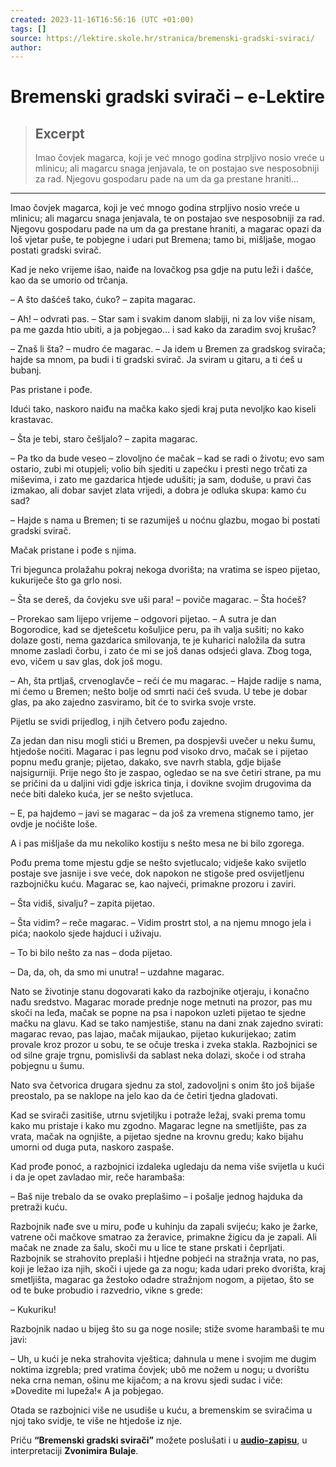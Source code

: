 ```yaml
---
created: 2023-11-16T16:56:16 (UTC +01:00)
tags: []
source: https://lektire.skole.hr/stranica/bremenski-gradski-sviraci/
author: 
---
```


# Bremenski gradski svirači – e-Lektire

> ## Excerpt
> Imao čovjek magarca, koji je već mnogo godina strpljivo nosio vreće u mlinicu; ali magarcu snaga jenjavala, te on postajao sve nesposobniji za rad. Njegovu gospodaru pade na um da ga prestane hraniti…

---
Imao čovjek magarca, koji je već mnogo godina strpljivo nosio vreće u mlinicu; ali magarcu snaga jenjavala, te on postajao sve nesposobniji za rad. Njegovu gospodaru pade na um da ga prestane hraniti, a magarac opazi da loš vjetar puše, te pobjegne i udari put Bremena; tamo bi, mišljaše, mogao postati gradski svirač.

Kad je neko vrijeme išao, naiđe na lovačkog psa gdje na putu leži i dašće, kao da se umorio od trčanja.

– A što dašćeš tako, ćuko? – zapita magarac.

– Ah! – odvrati pas. – Star sam i svakim danom slabiji, ni za lov više nisam, pa me gazda htio ubiti, a ja pobjegao… i sad kako da zaradim svoj krušac?

– Znaš li šta? – mudro će magarac. – Ja idem u Bremen za gradskog svirača; hajde sa mnom, pa budi i ti gradski svirač. Ja sviram u gitaru, a ti ćeš u bubanj.

Pas pristane i pođe.

Idući tako, naskoro naiđu na mačka kako sjedi kraj puta nevoljko kao kiseli krastavac.

– Šta je tebi, staro češljalo? – zapita magarac.

– Pa tko da bude veseo – zlovoljno će mačak – kad se radi o životu; evo sam ostario, zubi mi otupjeli; volio bih sjediti u zapećku i presti nego trčati za miševima, i zato me gazdarica htjede udušiti; ja sam, doduše, u pravi čas izmakao, ali dobar savjet zlata vrijedi, a dobra je odluka skupa: kamo ću sad?

– Hajde s nama u Bremen; ti se razumiješ u noćnu glazbu, mogao bi postati gradski svirač.

Mačak pristane i pođe s njima.

Tri bjegunca prolažahu pokraj nekoga dvorišta; na vratima se ispeo pijetao, kukuriječe što ga grlo nosi.

– Šta se dereš, da čovjeku sve uši para! – poviče magarac. – Šta hoćeš?

– Prorekao sam lijepo vrijeme – odgovori pijetao. – A sutra je dan Bogorodice, kad se djetešcetu košuljice peru, pa ih valja sušiti; no kako dolaze gosti, nema gazdarica smilovanja, te je kuharici naložila da sutra mnome zasladi čorbu, i zato će mi se još danas odsjeći glava. Zbog toga, evo, vičem u sav glas, dok još mogu.

– Ah, šta prtljaš, crvenoglavče – reći će mu magarac. – Hajde radije s nama, mi ćemo u Bremen; nešto bolje od smrti naći ćeš svuda. U tebe je dobar glas, pa ako zajedno zasviramo, bit će to svirka svoje vrste.

Pijetlu se svidi prijedlog, i njih četvero pođu zajedno.

Za jedan dan nisu mogli stići u Bremen, pa dospjevši uvečer u neku šumu, htjedoše noćiti. Magarac i pas legnu pod visoko drvo, mačak se i pijetao popnu među granje; pijetao, dakako, sve navrh stabla, gdje bijaše najsigurniji. Prije nego što je zaspao, ogledao se na sve četiri strane, pa mu se pričini da u daljini vidi gdje iskrica tinja, i dovikne svojim drugovima da neće biti daleko kuća, jer se nešto svjetluca.

– E, pa hajdemo – javi se magarac – da još za vremena stignemo tamo, jer ovdje je noćište loše.

A i pas mišljaše da mu nekoliko kostiju s nešto mesa ne bi bilo zgorega.

Pođu prema tome mjestu gdje se nešto svjetlucalo; vidješe kako svijetlo postaje sve jasnije i sve veće, dok napokon ne stigoše pred osvijetljenu razbojničku kuću. Magarac se, kao najveći, primakne prozoru i zaviri.

– Šta vidiš, sivalju? – zapita pijetao.

– Šta vidim? – reče magarac. – Vidim prostrt stol, a na njemu mnogo jela i pića; naokolo sjede hajduci i uživaju.

– To bi bilo nešto za nas – doda pijetao.

– Da, da, oh, da smo mi unutra! – uzdahne magarac.

Nato se životinje stanu dogovarati kako da razbojnike otjeraju, i konačno nađu sredstvo. Magarac morade prednje noge metnuti na prozor, pas mu skoči na leđa, mačak se popne na psa i napokon uzleti pijetao te sjedne mačku na glavu. Kad se tako namjestiše, stanu na dani znak zajedno svirati: magarac revao, pas lajao, mačak mijaukao, pijetao kukurijekao; zatim provale kroz prozor u sobu, te se očuje treska i zveka stakla. Razbojnici se od silne graje trgnu, pomislivši da sablast neka dolazi, skoče i od straha pobjegnu u šumu.

Nato sva četvorica drugara sjednu za stol, zadovoljni s onim što još bijaše preostalo, pa se naklope na jelo kao da će četiri tjedna gladovati.

Kad se svirači zasitiše, utrnu svjetiljku i potraže ležaj, svaki prema tomu kako mu pristaje i kako mu zgodno. Magarac legne na smetljište, pas za vrata, mačak na ognjište, a pijetao sjedne na krovnu gredu; kako bijahu umorni od duga puta, naskoro zaspaše.

Kad prođe ponoć, a razbojnici izdaleka ugledaju da nema više svijetla u kući i da je opet zavladao mir, reče harambaša:

– Baš nije trebalo da se ovako preplašimo – i pošalje jednog hajduka da pretraži kuću.

Razbojnik nađe sve u miru, pođe u kuhinju da zapali svijeću; kako je žarke, vatrene oči mačkove smatrao za žeravice, primakne žigicu da je zapali. Ali mačak ne znade za šalu, skoči mu u lice te stane prskati i čeprljati. Razbojnik se strahovito preplaši i htjedne pobjeći na stražnja vrata, no pas, koji je ležao iza njih, skoči i ujede ga za nogu; kada udari preko dvorišta, kraj smetljišta, magarac ga žestoko odadre stražnjom nogom, a pijetao, što se od te buke probudio i razvedrio, vikne s grede:

– Kukuriku!

Razbojnik nadao u bijeg što su ga noge nosile; stiže svome harambaši te mu javi:

– Uh, u kući je neka strahovita vještica; dahnula u mene i svojim me dugim noktima izgrebla; pred vratima čovjek; ubô me nožem u nogu; u dvorištu neka crna neman, ošinu me kijačom; a na krovu sjedi sudac i viče: »Dovedite mi lupeža!« A ja pobjegao.

Otada se razbojnici više ne usudiše u kuću, a bremenskim se sviračima u njoj tako svidje, te više ne htjedoše iz nje.

Priču **“Bremenski gradski svirači”** možete poslušati i u **[audio-zapisu](https://lektire.skole.hr/node/12321 "Bajke")**, u interpretaciji **Zvonimira Bulaje**.
